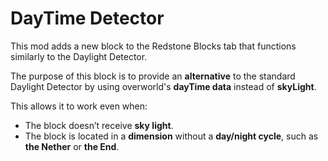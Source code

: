 # DayTime Detector

This mod adds a new block to the Redstone Blocks tab that functions similarly to the Daylight Detector.

The purpose of this block is to provide an **alternative** to the standard Daylight Detector by using overworld's **dayTime data** instead of **skyLight**.

This allows it to work even when:

- The block doesn’t receive **sky light**.
- The block is located in a **dimension** without a **day/night cycle**, such as **the Nether** or **the End**.
